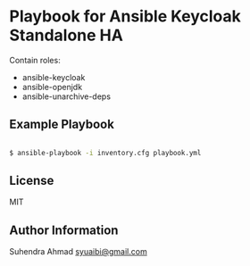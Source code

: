 
Playbook for Ansible Keycloak Standalone HA
============================================

  

Contain roles:
* ansible-keycloak
* ansible-openjdk
* ansible-unarchive-deps
  

Example Playbook
----------------

  

```bash

$ ansible-playbook -i inventory.cfg playbook.yml 

```


License
-------

MIT

  

Author Information
------------------
  

Suhendra Ahmad <syuaibi@gmail.com>
